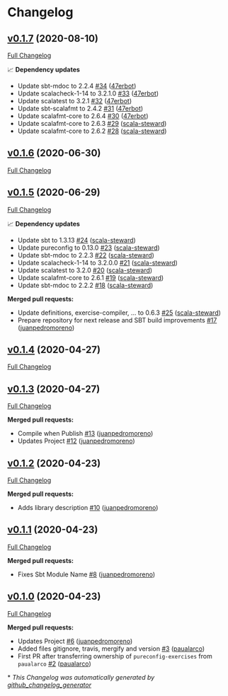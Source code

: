 # Changelog

## [v0.1.7](https://github.com/scala-exercises/exercises-pureconfig/tree/v0.1.7) (2020-08-10)

[Full Changelog](https://github.com/scala-exercises/exercises-pureconfig/compare/v0.1.6...v0.1.7)

📈 **Dependency updates**

- Update sbt-mdoc to 2.2.4 [\#34](https://github.com/scala-exercises/exercises-pureconfig/pull/34) ([47erbot](https://github.com/47erbot))
- Update scalacheck-1-14 to 3.2.1.0 [\#33](https://github.com/scala-exercises/exercises-pureconfig/pull/33) ([47erbot](https://github.com/47erbot))
- Update scalatest to 3.2.1 [\#32](https://github.com/scala-exercises/exercises-pureconfig/pull/32) ([47erbot](https://github.com/47erbot))
- Update sbt-scalafmt to 2.4.2 [\#31](https://github.com/scala-exercises/exercises-pureconfig/pull/31) ([47erbot](https://github.com/47erbot))
- Update scalafmt-core to 2.6.4 [\#30](https://github.com/scala-exercises/exercises-pureconfig/pull/30) ([47erbot](https://github.com/47erbot))
- Update scalafmt-core to 2.6.3 [\#29](https://github.com/scala-exercises/exercises-pureconfig/pull/29) ([scala-steward](https://github.com/scala-steward))
- Update scalafmt-core to 2.6.2 [\#28](https://github.com/scala-exercises/exercises-pureconfig/pull/28) ([scala-steward](https://github.com/scala-steward))

## [v0.1.6](https://github.com/scala-exercises/exercises-pureconfig/tree/v0.1.6) (2020-06-30)

[Full Changelog](https://github.com/scala-exercises/exercises-pureconfig/compare/v0.1.5...v0.1.6)

## [v0.1.5](https://github.com/scala-exercises/exercises-pureconfig/tree/v0.1.5) (2020-06-29)

[Full Changelog](https://github.com/scala-exercises/exercises-pureconfig/compare/v0.1.4...v0.1.5)

📈 **Dependency updates**

- Update sbt to 1.3.13 [\#24](https://github.com/scala-exercises/exercises-pureconfig/pull/24) ([scala-steward](https://github.com/scala-steward))
- Update pureconfig to 0.13.0 [\#23](https://github.com/scala-exercises/exercises-pureconfig/pull/23) ([scala-steward](https://github.com/scala-steward))
- Update sbt-mdoc to 2.2.3 [\#22](https://github.com/scala-exercises/exercises-pureconfig/pull/22) ([scala-steward](https://github.com/scala-steward))
- Update scalacheck-1-14 to 3.2.0.0 [\#21](https://github.com/scala-exercises/exercises-pureconfig/pull/21) ([scala-steward](https://github.com/scala-steward))
- Update scalatest to 3.2.0 [\#20](https://github.com/scala-exercises/exercises-pureconfig/pull/20) ([scala-steward](https://github.com/scala-steward))
- Update scalafmt-core to 2.6.1 [\#19](https://github.com/scala-exercises/exercises-pureconfig/pull/19) ([scala-steward](https://github.com/scala-steward))
- Update sbt-mdoc to 2.2.2 [\#18](https://github.com/scala-exercises/exercises-pureconfig/pull/18) ([scala-steward](https://github.com/scala-steward))

**Merged pull requests:**

- Update definitions, exercise-compiler, ... to 0.6.3 [\#25](https://github.com/scala-exercises/exercises-pureconfig/pull/25) ([scala-steward](https://github.com/scala-steward))
- Prepare repository for next  release and SBT build improvements [\#17](https://github.com/scala-exercises/exercises-pureconfig/pull/17) ([juanpedromoreno](https://github.com/juanpedromoreno))

## [v0.1.4](https://github.com/scala-exercises/exercises-pureconfig/tree/v0.1.4) (2020-04-27)

[Full Changelog](https://github.com/scala-exercises/exercises-pureconfig/compare/v0.1.3...v0.1.4)

## [v0.1.3](https://github.com/scala-exercises/exercises-pureconfig/tree/v0.1.3) (2020-04-27)

[Full Changelog](https://github.com/scala-exercises/exercises-pureconfig/compare/v0.1.2...v0.1.3)

**Merged pull requests:**

- Compile when Publish [\#13](https://github.com/scala-exercises/exercises-pureconfig/pull/13) ([juanpedromoreno](https://github.com/juanpedromoreno))
- Updates Project [\#12](https://github.com/scala-exercises/exercises-pureconfig/pull/12) ([juanpedromoreno](https://github.com/juanpedromoreno))

## [v0.1.2](https://github.com/scala-exercises/exercises-pureconfig/tree/v0.1.2) (2020-04-23)

[Full Changelog](https://github.com/scala-exercises/exercises-pureconfig/compare/v0.1.1...v0.1.2)

**Merged pull requests:**

- Adds library description [\#10](https://github.com/scala-exercises/exercises-pureconfig/pull/10) ([juanpedromoreno](https://github.com/juanpedromoreno))

## [v0.1.1](https://github.com/scala-exercises/exercises-pureconfig/tree/v0.1.1) (2020-04-23)

[Full Changelog](https://github.com/scala-exercises/exercises-pureconfig/compare/v0.1.0...v0.1.1)

**Merged pull requests:**

- Fixes Sbt Module Name [\#8](https://github.com/scala-exercises/exercises-pureconfig/pull/8) ([juanpedromoreno](https://github.com/juanpedromoreno))

## [v0.1.0](https://github.com/scala-exercises/exercises-pureconfig/tree/v0.1.0) (2020-04-23)

[Full Changelog](https://github.com/scala-exercises/exercises-pureconfig/compare/baed6879f2863e00323f56d215692e0997d4eeca...v0.1.0)

**Merged pull requests:**

- Updates Project [\#6](https://github.com/scala-exercises/exercises-pureconfig/pull/6) ([juanpedromoreno](https://github.com/juanpedromoreno))
- Added files gitignore, travis, mergify and version [\#3](https://github.com/scala-exercises/exercises-pureconfig/pull/3) ([paualarco](https://github.com/paualarco))
- First PR after transferring ownership of `pureconfig-exercises` from `paualarco` [\#2](https://github.com/scala-exercises/exercises-pureconfig/pull/2) ([paualarco](https://github.com/paualarco))



\* *This Changelog was automatically generated by [github_changelog_generator](https://github.com/github-changelog-generator/github-changelog-generator)*
